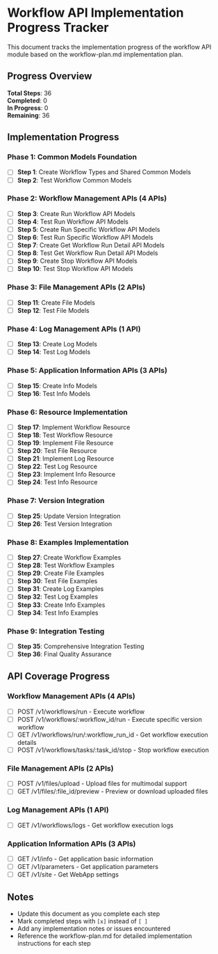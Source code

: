# Workflow API Implementation Progress Tracker

This document tracks the implementation progress of the workflow API module based on the workflow-plan.md implementation plan.

## Progress Overview

**Total Steps**: 36  
**Completed**: 0  
**In Progress**: 0  
**Remaining**: 36

## Implementation Progress

### Phase 1: Common Models Foundation

- [ ] **Step 1**: Create Workflow Types and Shared Common Models
- [ ] **Step 2**: Test Workflow Common Models

### Phase 2: Workflow Management APIs (4 APIs)

- [ ] **Step 3**: Create Run Workflow API Models
- [ ] **Step 4**: Test Run Workflow API Models
- [ ] **Step 5**: Create Run Specific Workflow API Models
- [ ] **Step 6**: Test Run Specific Workflow API Models
- [ ] **Step 7**: Create Get Workflow Run Detail API Models
- [ ] **Step 8**: Test Get Workflow Run Detail API Models
- [ ] **Step 9**: Create Stop Workflow API Models
- [ ] **Step 10**: Test Stop Workflow API Models

### Phase 3: File Management APIs (2 APIs)

- [ ] **Step 11**: Create File Models
- [ ] **Step 12**: Test File Models

### Phase 4: Log Management APIs (1 API)

- [ ] **Step 13**: Create Log Models
- [ ] **Step 14**: Test Log Models

### Phase 5: Application Information APIs (3 APIs)

- [ ] **Step 15**: Create Info Models
- [ ] **Step 16**: Test Info Models

### Phase 6: Resource Implementation

- [ ] **Step 17**: Implement Workflow Resource
- [ ] **Step 18**: Test Workflow Resource
- [ ] **Step 19**: Implement File Resource
- [ ] **Step 20**: Test File Resource
- [ ] **Step 21**: Implement Log Resource
- [ ] **Step 22**: Test Log Resource
- [ ] **Step 23**: Implement Info Resource
- [ ] **Step 24**: Test Info Resource

### Phase 7: Version Integration

- [ ] **Step 25**: Update Version Integration
- [ ] **Step 26**: Test Version Integration

### Phase 8: Examples Implementation

- [ ] **Step 27**: Create Workflow Examples
- [ ] **Step 28**: Test Workflow Examples
- [ ] **Step 29**: Create File Examples
- [ ] **Step 30**: Test File Examples
- [ ] **Step 31**: Create Log Examples
- [ ] **Step 32**: Test Log Examples
- [ ] **Step 33**: Create Info Examples
- [ ] **Step 34**: Test Info Examples

### Phase 9: Integration Testing

- [ ] **Step 35**: Comprehensive Integration Testing
- [ ] **Step 36**: Final Quality Assurance

## API Coverage Progress

### Workflow Management APIs (4 APIs)
- [ ] POST /v1/workflows/run - Execute workflow
- [ ] POST /v1/workflows/:workflow_id/run - Execute specific version workflow
- [ ] GET /v1/workflows/run/:workflow_run_id - Get workflow execution details
- [ ] POST /v1/workflows/tasks/:task_id/stop - Stop workflow execution

### File Management APIs (2 APIs)
- [ ] POST /v1/files/upload - Upload files for multimodal support
- [ ] GET /v1/files/:file_id/preview - Preview or download uploaded files

### Log Management APIs (1 API)
- [ ] GET /v1/workflows/logs - Get workflow execution logs

### Application Information APIs (3 APIs)
- [ ] GET /v1/info - Get application basic information
- [ ] GET /v1/parameters - Get application parameters
- [ ] GET /v1/site - Get WebApp settings

## Notes

- Update this document as you complete each step
- Mark completed steps with `[x]` instead of `[ ]`
- Add any implementation notes or issues encountered
- Reference the workflow-plan.md for detailed implementation instructions for each step